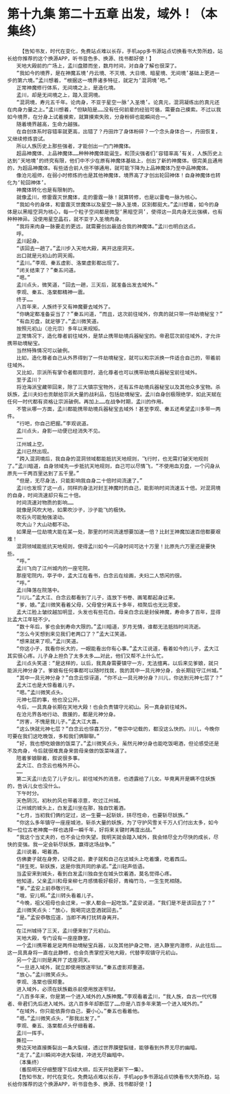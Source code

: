 # 第十九集 第二十五章 出发，域外！（本集终）
        【告知书友，时代在变化，免费站点难以长存，手机app多书源站点切换看书大势所趋，站长给你推荐的这个换源APP，听书音色多、换源、找书都好使！】
       天地大殿前的广场上，孟川盘膝而坐，数月时间，对自身了解也很深了。
       “我如今的境界，是在神魔五境‘丹云境、不灭境、大日境、暗星境、无间境’基础上更进一步的第六境。”孟川想着，“根据这一境界诸多特征，就定为‘混洞境’吧。”
       正常神魔修行体系，无间境之上，是造化境。
       孟川，却是无间境之上，踏入混洞境。
       “混洞境，寿元五千年。论肉身，不亚于星空一脉‘入圣境’。论真元，混洞凝练出的真元还在肉身力量之上。”孟川想着，“但缺陷是……没有任何前辈的经验可循，需要自己摸索。不过以我如今境界，在分身上试着摸索，就算摸索失败，分身粉碎也能瞬间合一。”
       随着境界越高，生命力越强。
       在自创体系时容错率就更高，出错了？丹田炸了身体粉碎？一个念头身体合一，丹田恢复，又继续修炼尝试。
       所以人族历史上那些强者，才能创出一门门神魔体。
       超品神魔体、上品神魔体……种种神魔体能诞生。和顶尖强者们‘容错率高’有关，人族历史上达到‘天地境’的终究有限，他们中不少在原有神魔体基础上，创出了新的神魔体。很完美且通用的，为超品神魔体。有些适合前人但不够通用，就可能下降为上品神魔体乃至中品神魔体。
       像沧元祖师，在弱小时修炼的也是其他神魔体，境界高了才创出轮回神体！自身神魔体也转化为‘轮回神体’。
       神魔体转化也是有限制的。
       就像孟川，修雷霆灭世魔体，走的雷霆一脉！就算转修，也是以雷电一脉为核心。
       “我如今的身体，和雷霆灭世魔体以及星空一脉入圣境，区别都挺大。”孟川想着，如今的身体是以黑暗空洞为核心，每一个粒子空间都是微型‘黑暗空洞’，使得这一具肉身无比强横，也有种种神异。没使用星空晶石，就不亚于入圣境肉身。
       “我将来肉身一脉要走的更远，就需要创出最适合我的神魔体。”孟川也明白这点。
       呼。
       孟川起身。
       “该回去一趟了。”孟川步入天地大殿，离开这座洞天。
       出口就是元初山的洞天阁。
       “孟川。”李观、秦五虚影、洛棠虚影都出现了。
       “闭关结束了？”秦五问道。
       “嗯。”
       孟川点头，微笑道，“回去一趟，三天后，就准备出发去域外。”
       李观、秦五、洛棠都精神一震。
       终于……
       八百年来，人族终于又有神魔要去域外了。
       “你确定都准备妥当了？”秦五问道，“而且，这次前往域外，你真的就只带一件劫境秘宝？”
       “有血刃盘，就足够了。”孟川微笑道。
       按照元初山（沧元宗）多年以来规矩。
       正常情况下，造化尊者前往域外，是禁止携带劫境兵器秘宝的。帝君层次前往域外，才允许携带劫境秘宝。
       当然特殊情况可以破例。
       比如，造化尊者自己从外界得到了一件劫境秘宝，就可以和宗派换一件适合自己的，带着前往域外。
       又比如，宗派所有掌令者都同意时，造化尊者也可以携带劫境兵器秘宝前往域外。
       至于孟川？
       将沧海派宝藏带回来，除了三大镇宗宝物外，还有五件劫境兵器秘宝以及其他众多宝物。杀妖族，孟川夫妇也贡献给宗派大量的战利品，包括劫境秘宝。孟川自身创极限绝学，如此天赋在任何一时代都有资格让宗派破例。再加上……在战争时期，孟川的作用。
       不管从哪一方面，孟川都能携带劫境兵器秘宝去域外！甚至李观、秦五还希望孟川多带一两件。
       “行吧，你自己把握。”李观说道。
       孟川点头，身影一动便已经消失不见。
       ……
       江州城上空。
       孟川已然出现。
       “跨入混洞境后，我自身的混洞领域都能抵抗天地规则，飞行时，也无需打破天地规则了。”孟川暗道，自身领域先一步抵抗天地规则，自己可以尽情飞，“不使用血刃盘，一个闪身从原先一千两百里达到了五千里。”
       “但是，无尽身法，只能影响我自身二十倍时间流速了。”
       孟川也发现了这一点，同样的身法对封王神魔时的自己，能影响时间流速五十倍。对混洞境的自身，时间流速却只有二十倍。
       时间流速对物质的影响……
       就像是风吹大地，如果吹沙子，沙子能飞的极快。
       吹石头可能勉强滚动。
       吹大山？大山动都不动。
       如果是一位劫境大能在某一处，那里的时间流速想要加速一倍？比封王神魔加速百倍都要艰难！
       混洞领域能抵抗天地规则，使得孟川如今一闪身时间可达十万里！比原先六万里还是要快些。
       “呼。”
       孟川飞向了江州城内的一座宅院。
       那座宅院内，亭子中，孟大江在看书，白念云在绘画，夫妇二人悠闲的很。
       “呼。”
       孟川降落在院落中。
       “川儿。”孟大江、白念云都看到了儿子，连放下书卷、画笔都起身过来。
       “爹，娘。”孟川微笑看着父母，父母曾分离五十多年，相聚后也无比恩爱。
       孟大江脸上皱纹越加明显，头发也有些花白。母亲白念云是封侯神魔，寿命多了百年，显得比孟大江年轻不少。
       “数十年后，爹也会到寿命大限的。”孟川暗道，岁月无情，谁都无法抵挡时间流逝。
       “怎么今天想到来见我们老两口了？”孟大江笑道。
       “想来就来了呗。”孟川笑道。
       “你这小子，我看你长大的，一眼能看出你有心事。”孟大江说道，看着如今的儿子，孟大江其实很心疼。儿子身上担负了太多太多……对此，他们又帮不上什么忙。
       孟川点头笑道：“是这样的，以后，我真身需要镇守一方，无法擅离。以后来见爹娘，就只能派元神分身了。爹娘有任何事都可以随时找我，我的其中一具元神分身，会长期驻守江州城。”
       “其中一具元神分身？”白念云惊讶道，“你不止一具元神分身？川儿，你达到元神七层了？”
       孟大江也是大惊看着儿子。
       “嗯。”孟川微笑点头。
       元神七层的事，他也没公开。
       今后，一具真身长期在天地大殿！也会负责镇守元初山。另一真身前往域外。
       在沧元界各地行动、救援的，都是元神分身。
       “厉害，不愧是我儿子。”孟大江大喜。
       “这么快就元神七层？”白念云也惊喜万分，“卷宗中记载的，都没这么快的。川儿，今晚你可要在我们这吃晚饭，多和我们俩聊聊。”
       “好，我也想吃娘做的饭菜了。”孟川微笑点头，虽然元神分身也能吃饭喝酒，但论感受还是不及肉身，今后就很难真身来尝母亲做的饭菜味道了。
       陪着爹娘聊着，叙说很多事。
       孟大江、白念云也格外开心。
       ……
       第二天孟川去见了儿子女儿，前往域外的消息，也透露给了儿女。毕竟离开是瞒不住妖族的，告诉儿女也没什么。
       下午时分。
       天色阴沉，初秋的风也带着凉意，吹过江州城。
       江州城的城头上，白发孟川坐在那，独自饮着酒。
       “七月，当初我们俩约定过，这一生要一起斩妖，拼尽性命，也要斩尽妖族。”
       “你这么多年镇守一座座城池，斩杀大量的妖族，为了守护风雪关千万人们付出太多，如今和一位位古老神魔一样也选择一瞬千年，好将来关键时再度出战。”
       “我这个当丈夫的，也不会让你失望。我明天就会踏入域外，我会倾尽全力尽快的成长，尽快的变强。我一定会斩尽妖族，赢得这场战争。”
       孟川说着，喝着酒。
       仿佛妻子就在身旁，记得之前，妻子就和自己在这城头上吃着馕，吃着西瓜。
       “拼生死，斩妖族，这是你我共同的承诺。”孟川轻声低语。
       当孟安来到城头，看到白发孟川独自坐在城头饮着酒，莫名觉得心疼。
       他知道，父亲孟川和母亲柳七月感情极好极好，青梅竹马，一生生死相随。
       “爹。”孟安上前恭敬行礼。
       “哦，安儿啊。”孟川转头看着儿子。
       “今晚，祖父祖母也会过来，一家人都会一起吃饭。”孟安说道，“我们是不是该回去了？”
       孟川微笑点头：“放心，我喝完这壶酒就回去。”
       “是。”孟安恭敬应道，当即不再打扰转身离开。
       ……
       在江州城待了三天，孟川便来到了元初山。
       天地大殿，专门设有一座座静室。
       一个孟川携带着足足两件劫境秘宝兵器，以及其他护身之物，进入静室内潜修，从此往后……这一具真身将一直在此静修，也会负责掌控天地大殿，代替李观镇守元初山。
       另一个孟川则是离开了这座洞天。
       “一旦进入域外，就立即使用放逐牢狱。”秦五虚影郑重道。
       “放心。”孟川微笑点头。
       李观、洛棠也很郑重。
       进入域外，必须在妖族截杀前使用放逐牢狱。
       “八百多年来，你是第一个进入域外的人族神魔。”李观看着孟川，“我人族，自古一代代尊者、帝君们先后进入域外。这八百多年却断层了……你是八百多年来第一个进入域外的。”
       “在域外，你只能依靠你自己，要小心。”秦五也看着他。
       “嗯。”孟川微笑点头，“那我出发了。”
       李观、秦五、洛棠都点头仔细看着。
       孟川一挥手。
       撕拉——
       旁边天地直接撕裂出一条大裂缝，透过世界膜壁裂缝，能够看到外界无尽的幽暗。
       “走了。”孟川瞬间冲进大裂缝，冲进无尽幽暗中。
       （本集终）
       （番茄明天仔细整理下后续大纲，后天开始更新下一集）。
       【告知书友，时代在变化，免费站点难以长存，手机app多书源站点切换看书大势所趋，站长给你推荐的这个换源APP，听书音色多、换源、找书都好使！】